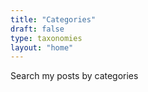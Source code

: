 ```yaml
---
title: "Categories"
draft: false
type: taxonomies
layout: "home"
---
```


Search my posts by categories